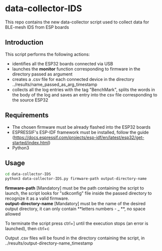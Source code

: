 # data-collector-IDS
This repo contains the new data-collector script used to collect data for BLE-mesh IDS from ESP boards

## Introduction 
This script performs the following actions:
- identifies all the ESP32 boards connected via USB
- launches the **monitor** function corresponding to firmware in the directory passed as argument
- creates a .csv file for each connected device in the directory ../results/name_passed_as_arg_timestamp
- collects all the log entries with the tag "BenchMark", splits the words in the body of the log and saves an entry into the csv file corresponding to the source ESP32

## Requirements

- The chosen firmware must be already flashed into the ESP32 boards
- ESPRESSIF's ESP-IDF framework must be installed, follow the guide (https://docs.espressif.com/projects/esp-idf/en/latest/esp32/get-started/index.html)
- Python3

## Usage


```bash
cd data-collector-IDS
python3 data-collector-IDS.py firmware-path output-directory-name
```
**firmware-path** [Mandatory] must be the path containing the script to launch, 
  the script looks for "sdkconfig" file inside the passed directory to recognize it as a valid firmware. </br>
**output-directory-name** [Mandatory] must be the name of the desired output directory, it can only contain **letters numbers - _ **, no space allowed </br>

To terminate the script press ctrl+] until the execution stops (an error is launched), then ctrl+c

Output .csv files will be found in the directory containing the script, in ../results/output-directory-name_timestamp
